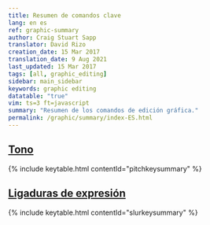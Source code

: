 ```yaml
---
title: Resumen de comandos clave
lang: en es
ref: graphic-summary
author: Craig Stuart Sapp
translator: David Rizo
creation_date: 15 Mar 2017
translation_date: 9 Aug 2021
last_updated: 15 Mar 2017
tags: [all, graphic_editing]
sidebar: main_sidebar
keywords: graphic editing 
datatable: "true"
vim: ts=3 ft=javascript
summary: "Resumen de los comandos de edición gráfica."
permalink: /graphic/summary/index-ES.html
---
```


## [Tono](../pitch) ##

{% include keytable.html
	contentId="pitchkeysummary"
%}
<script type="text/JSON" id="pitchkeysummary">
{% include keypresses/pitchkeys.json %}
</script>

## [Ligaduras de expresión](../slurs) ##

{% include keytable.html
	contentId="slurkeysummary"
%}
<script type="text/JSON" id="slurkeysummary">
{% include keypresses/slurkeys.json %}
</script>



